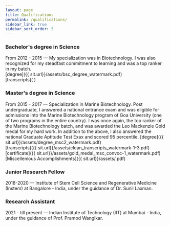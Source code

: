 ```yaml
---
layout: page
title: Qualifications
permalink: /qualifications/
sidebar_link: true
sidebar_sort_order: 5
---
```

### Bachelor's degree in Science
From 2012 - 2015 — My specialization was in Biotechnology. I was also recognized for my steadfast commitment to learning and was a top ranker in my batch.  
[degree]({{ sit.url}}/assets/bsc_degree_watermark.pdf)  
[transcripts](<object data="{{ site.url }}/assets/bsc_degree_watermark.pdf" type='application/pdf' width="100%" style="height:calc(100vh)"> </object>)

### Master's degree in Science
From 2015 - 2017 — Specialization in Marine Biotechnology.
Post undergraduate, I answered a national entrance exam and was eligible for admissions into the Marine Biotechnology program of Goa University (one of two programs in the entire country). 
I was once again, the top ranker of the Marine Biotechnology batch, and was awarded the Leo Mackenzie Gold medal for my hard work.
In addition to the above, I also answered the national Graduate Aptitude Test Exax and scored 95 percentile. 
[degree]({{ sit.url}}/assets/degree_msc2_watermark.pdf)  
[transcripts]({{ sit.url}}/assets/clean_transcripts_watermark-1-3.pdf)  
[certificate]({{ sit.url}}/assets/gold_medal_msc_convoc-1_watermark.pdf)  
[Miscellenious Accomplishments]({{ sit.url}}/assets/.pdf)  


### Junior Research Fellow
2018-2020 — Institute of Stem Cell Science and Regenerative Medicine (Instem) at Bangalore - India, under the guidance of Dr. Sunil Laxman.

### Research Assistant
2021 - till present — Indian Institute of Technology (IIT) at Mumbai - India, under the guidance of Prof. Pramod Wangikar. 
